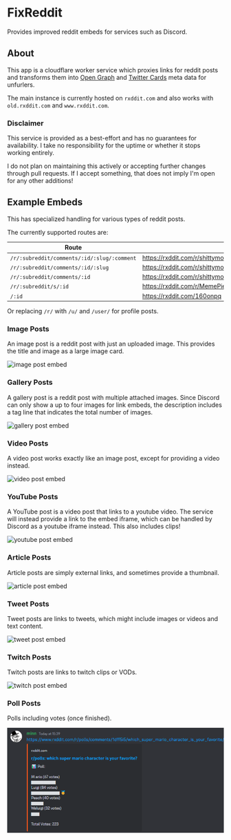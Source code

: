 [image-post-embed]: https://raw.githubusercontent.com/MinnDevelopment/fxreddit/master/assets/image-post-embed.png
[gallery-post-embed]: https://raw.githubusercontent.com/MinnDevelopment/fxreddit/master/assets/gallery-post-embed.png
[video-post-embed]: https://raw.githubusercontent.com/MinnDevelopment/fxreddit/master/assets/video-post-embed.gif
[youtube-post-embed]: https://raw.githubusercontent.com/MinnDevelopment/fxreddit/master/assets/youtube-post-embed.gif
[article-post-embed]: https://raw.githubusercontent.com/MinnDevelopment/fxreddit/master/assets/article-post-embed.png
[tweet-post-embed]: https://raw.githubusercontent.com/MinnDevelopment/fxreddit/master/assets/tweet-post-embed.png
[twitch-post-embed]: https://raw.githubusercontent.com/MinnDevelopment/fxreddit/master/assets/twitch-post-embed.gif
[poll-post-embed]: https://raw.githubusercontent.com/MinnDevelopment/fxreddit/master/assets/poll-post-embed.png

# FixReddit

Provides improved reddit embeds for services such as Discord.

## About

This app is a cloudflare worker service which proxies links for reddit posts and transforms them into [Open Graph](https://ogp.me/) and [Twitter Cards](https://developer.twitter.com/en/docs/twitter-for-websites/cards/overview/markup) meta data for unfurlers.

The main instance is currently hosted on `rxddit.com` and also works with `old.rxddit.com` and `www.rxddit.com`.

### Disclaimer

This service is provided as a best-effort and has no guarantees for availability. I take no responsibility for the uptime or whether it stops working entirely.

I do not plan on maintaining this actively or accepting further changes through pull requests. If I accept something, that does not imply I'm open for any other additions!

## Example Embeds

This has specialized handling for various types of reddit posts.

The currently supported routes are:

| Route                                       | Example                                                                                                          |
|---------------------------------------------|------------------------------------------------------------------------------------------------------------------|
| `/r/:subreddit/comments/:id/:slug/:comment` | https://rxddit.com/r/shittymoviedetails/comments/160onpq/breaking_actor_from_home_alone_2_arrested_today/jxnkq4g |
| `/r/:subreddit/comments/:id/:slug`          | https://rxddit.com/r/shittymoviedetails/comments/160onpq/breaking_actor_from_home_alone_2_arrested_today         |
| `/r/:subreddit/comments/:id`                | https://rxddit.com/r/shittymoviedetails/comments/160onpq                                                         |
| `/r/:subreddit/s/:id`                       | https://rxddit.com/r/MemePiece/s/15w6vzg82W                                                                      |
| `/:id`                                      | https://rxddit.com/160onpq                                                                                       |

Or replacing `/r/` with `/u/` and `/user/` for profile posts.

### Image Posts

An image post is a reddit post with just an uploaded image. This provides the title and image as a large image card.

![image post embed][image-post-embed]

### Gallery Posts

A gallery post is a reddit post with multiple attached images. Since Discord can only show a up to four images for link embeds, the description includes a tag line that indicates the total number of images.

![gallery post embed][gallery-post-embed]

### Video Posts

A video post works exactly like an image post, except for providing a video instead.

![video post embed][video-post-embed]

### YouTube Posts

A YouTube post is a video post that links to a youtube video. The service will instead provide a link to the embed iframe, which can be handled by Discord as a youtube iframe instead. This also includes clips!

![youtube post embed][youtube-post-embed]

### Article Posts

Article posts are simply external links, and sometimes provide a thumbnail.

![article post embed][article-post-embed]

### Tweet Posts

Tweet posts are links to tweets, which might include images or videos and text content.

![tweet post embed][tweet-post-embed]

### Twitch Posts

Twitch posts are links to twitch clips or VODs.

![twitch post embed][twitch-post-embed]

### Poll Posts

Polls including votes (once finished).

![poll embed][poll-post-embed]